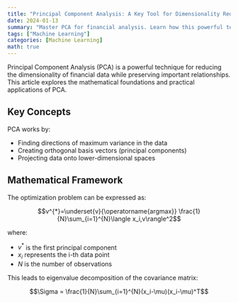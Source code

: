 ```yaml
---
title: "Principal Component Analysis: A Key Tool for Dimensionality Reduction"
date: 2024-01-13
summary: "Master PCA for financial analysis. Learn how this powerful technique can uncover hidden patterns in your data and improve your quantitative models."
tags: ["Machine Learning"]
categories: [Machine Learning]
math: true
---
```


Principal Component Analysis (PCA) is a powerful technique for reducing the dimensionality of financial data while preserving important relationships. This article explores the mathematical foundations and practical applications of PCA.

## Key Concepts

PCA works by:
- Finding directions of maximum variance in the data
- Creating orthogonal basis vectors (principal components)
- Projecting data onto lower-dimensional spaces

## Mathematical Framework

The optimization problem can be expressed as:

$$v^{*}=\underset{v}{\operatorname{argmax}} \frac{1}{N}\sum_{i=1}^{N}\langle x_i,v\rangle^2$$

where:
- $v^{*}$ is the first principal component
- $x_i$ represents the i-th data point
- $N$ is the number of observations

This leads to eigenvalue decomposition of the covariance matrix:

$$\Sigma = \frac{1}{N}\sum_{i=1}^{N}(x_i-\mu)(x_i-\mu)^T$$
